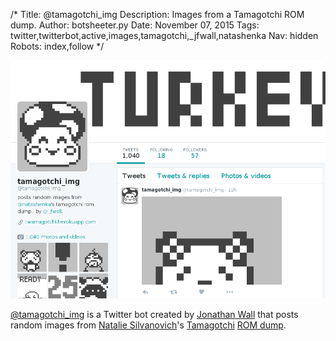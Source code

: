 /*
Title: @tamagotchi_img
Description: Images from a Tamagotchi ROM dump.
Author: botsheeter.py
Date: November 07, 2015
Tags: twitter,twitterbot,active,images,tamagotchi,_jfwall,natashenka
Nav: hidden
Robots: index,follow
*/

[![](/content/bots/twitterbots/images/tamagotchi_img.png)](https://twitter.com/tamagotchi_img)

[@tamagotchi_img](https://twitter.com/tamagotchi_img) is a Twitter bot created by [Jonathan Wall](https://twitter.com/_jfwall) that posts random images from [Natalie Silvanovich](https://twitter.com/natashenka)'s [Tamagotchi](https://en.wikipedia.org/wiki/Tamagotchi) [ROM dump](http://twamagotchi.herokuapp.com/).
